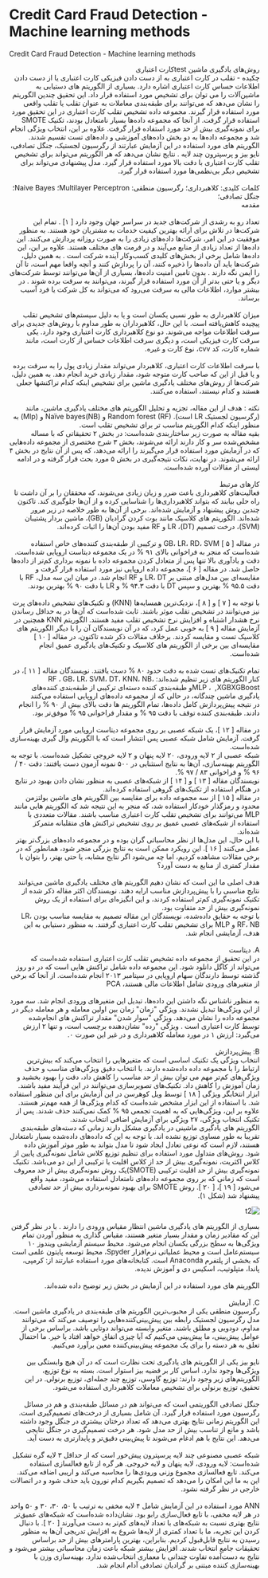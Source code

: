 # Credit Card Fraud Detection - Machine learning methods
Credit Card Fraud Detection - Machine learning methods


<div dir="rtl">
روش‌های یادگیری ماشین testکارت اعتباری
</div>

<div dir="rtl">چکیده - تقلب در کارت اعتباری به از دست دادن فیزیکی کارت اعتباری یا از دست دادن اطلاعات حساس کارت اعتباری اشاره دارد. بسیاری از الگوریتم های دستیابی به ماشین‌آلات را می توان برای تشخیص مورد استفاده قرار داد. این تحقیق چندین الگوریتم را نشان می‌دهد که می‌توانند برای طبقه‌بندی معاملات به عنوان تقلب یا تقلب واقعی مورد استفاده قرار گیرند. مجموعه داده تشخیص تقلب کارت اعتباری در این تحقیق مورد استفاده قرار گرفت. از آنجا که مجموعه داده‌ها بسیار نامتعادل بودند، تکنیک SMOTE برای نمونه‌گیری بیش از حد مورد استفاده قرار گرفت. علاوه بر این، انتخاب ویژگی انجام شد و مجموعه داده‌ها به دو بخش داده‌های آموزشی و داده‌های تست تقسیم شدند. الگوریتم های مورد استفاده در این آزمایش عبارتند از رگرسیون لجستیک، جنگل تصادفی، نایو بیز و پرسپترون چند لایه . نتایج نشان می‌دهد که هر الگوریتم می‌تواند برای تشخیص تقلب کارت اعتباری با دقت بالا مورد استفاده قرار گیرد.  مدل پیشنهادی می‌تواند برای تشخیص دیگر بی‌نظمی‌ها مورد استفاده قرار گیرد.  
</div>
<br/>

<div dir="rtl">
کلمات کلیدی: کلاهبرداری؛ رگرسیون منطقی: Multilayer Perceptron؛ Naive Bayes؛ جنگل تصادفی؛ 
</div>  

<div dir="rtl">
  مقدمه 
  </div>
  <br/>
<div dir="rtl">
  تعداد رو به رشدی از شرکت‌های جدید در سراسر جهان وجود دارد [‏ ۱] ‏. تمام این شرکت‌ها در تلاش برای ارائه بهترین کیفیت خدمات به مشتریان خود هستند. به منظور موفقیت در این امر، شرکت‌ها داده‌های زیادی را به صورت روزانه پردازش می‌کنند. این داده‌ها از تعداد زیادی از منابع می‌آیند و در فرمت های مختلف هستند. علاوه بر این، این داده‌ها شامل برخی از بخش‌های کلیدی کسب‌وکار آینده شرکت است . به همین دلیل، شرکت‌ها باید آن داده‌ها را ذخیره کنند، آن را پردازش کنند و آنچه واقعا مهم است، تا آن را ایمن نگه دارند . بدون تامین امنیت داده‌ها، بسیاری از آن‌ها می‌توانند توسط شرکت‌های دیگر و یا حتی بدتر از آن مورد استفاده قرار گیرند، می‌توانند به سرقت برده شوند . در بیشتر موارد، اطلاعات مالی به سرقت می‌رود که می‌تواند به کل شرکت یا فرد آسیب برساند. 
  </div>
<br/>

<div dir="rtl">
میزان کلاهبرداری به طور نسبی یکسان است و یا به دلیل سیستم‌های تشخیص تقلب پیچیده کاهش‌یافته است. با این حال، کلاهبرداران به طور مداوم با روش‌های جدیدی برای سرقت اطلاعات مواجه می‌شوند. دو نوع کلاهبرداری کارت اعتباری وجود دارد. یکی سرقت کارت فیزیکی است، و دیگری سرقت اطلاعات حساس از کارت است، مانند شماره کارت، کد cvv، نوع کارت و غیره.
</div>
<br/>
<div dir="rtl">
با سرقت اطلاعات کارت اعتباری، کلاهبردار می‌تواند مقدار زیادی پول را به سرقت برده و یا قبل از این که صاحب کارت متوجه شود، مقدار زیادی خرید انجام دهد. به همین دلیل، شرکت‌ها از روش‌های مختلف یادگیری ماشین برای تشخیص اینکه کدام تراکنشها جعلی هستند و کدام نیستند، استفاده می‌کنند.
<div/>
<br/>  
<div dir="rtl">
نکته : هدف از این مقاله، تجزیه و تحلیل الگوریتم های مختلف یادگیری ماشین، مانند (رگرسیون لجستیک LR است). Random forest (RF) و Naïve bayes(NB) و (Mlp) به منظور اینکه کدام الگوریتم مناسب تر برای تشخیص تقلب است.
</div>

<div dir="rtl">
بقیه مقاله به صورت زیر ساختاربندی شده‌است: در بخش ۲ تحقیقاتی که با مساله مشخص‌شده سر و کار دارند ارائه می‌شوند، بخش ۳ شرح مختصری از مجموعه داده‌هایی که در آزمایش مورد استفاده قرار می‌گیرند را ارائه می‌دهد، که پس از آن نتایج در بخش ۴ ارائه می‌شوند.
در نهایت، نکات نتیجه‌گیری در بخش ۵ مورد بحث قرار گرفته و در ادامه لیستی از مقالات آورده شده‌است.
  </div>  
<br/>
<div dir="rtl">  
کارهای مرتبط
</div>  
<div dir="rtl">
فعالیت‌های کلاهبرداری باعث ضرر و زیان زیادی می‌شوند، که محققان را بر آن داشت تا راه حلی بیابند که بتواند کلاهبرداری‌ها را شناسایی کرده و از آن‌ها جلوگیری کند. تاکنون چندین روش پیشنهاد و آزمایش شده‌اند. برخی از آن‌ها به طور خلاصه در زیر مرور شده‌اند. الگوریتم های کلاسیک مانند بوت کردن گرادیان (‏GB)‏، ماشین بردار پشتیبان (‏SVM)‏، درخت تصمیم (‏DT)‏، LR و RF مفید بودن آن‌ها را اثبات کرده‌اند.  
</div>  
<br/>

<div dir="rtl">
در مقاله [‏ ۵ ]‏ GB، LR، RD، SVM و ترکیبی از طبقه‌بندی کننده‌های خاص استفاده شده‌است که منجر به فراخوانی بالای ۹۱ % در یک مجموعه دیتاست اروپایی شده‌است.  
</div>
  
<div dir="rtl">
دقت و یادآوری بالا تنها پس از متعادل کردن مجموعه داده با نمونه ‌برداری کم‌تر از داده‌ها حاصل شد. در مقاله [‏ ۶ ]‏، مجموعه داده اروپایی نیز مورد استفاده قرار گرفت و مقایسه‌ای بین مدل‌های مبتنی بر LR، DT و RF انجام شد.
در میان این سه مدل، RF با دقت ۹۵.۵ % بهترین و سپس DT با دقت ۹۴.۳ % و LR با دقت ۹۰ % بهترین بودند.
</div>  
<br/>  
<div dir="rtl">
با توجه به [‏ ۷ ]‏ و [‏ ۸ ]‏، نزدیک‌ترین همسایه‌ها (‏KNN) ‏و تکنیک‌های تشخیص داده‌های پرت نیز می‌توانند در تشخیص تقلب موثر باشند. ثابت شده‌است که آن‌ها در به حداقل رساندن نرخ هشدار اشتباه و افزایش نرخ تشخیص تقلب مفید هستند. الگوریتم KNN همچنین در آزمایش مقاله [‏ ۹ ]‏ به خوبی عمل کرد، که در آن نویسندگان آن را با دیگر الگوریتم های کلاسیک تست و مقایسه کردند. برخلاف مقالات ذکر شده تاکنون، در مقاله [‏ ۱۰ ]‏ مقایسه‌ای بین برخی از الگوریتم های کلاسیک و تکنیک‌های یادگیری عمیق انجام شده‌است.
</div>  
<br/>
<div dir="rtl">
تمام تکنیک‌های تست شده به دقت حدود ۸۰ % دست یافتند. نویسندگان مقاله [‏ ۱۱ ]‏، در کنار الگوریتم های زیر تنظیم شده‌اند: RF ، GB، LR، SVM، DT، KNN، NB، XGBoost‏XGB, ‏ ، MLPو طبقه‌بندی کننده دسته‌ای ‏ترکیبی از طبقه‌بندی کننده‌های یادگیری ماشین چندگانه، در حالی که از مجموعه داده‌های اروپایی استفاده می‌کنند
<br/>
<div dir="rtl">  
در نتیجه پیش‌پردازش کامل داده‌ها، تمام الگوریتم ها دقت بالای بیش از ۹۰ % را انجام دادند. طبقه‌بندی کننده توقف با دقت ۹۵ % و مقدار فراخوانی ۹۵ % موفق‌تر بود.
  </div>
  
<br/>  

<div dir="rtl">
در مقاله [‏ ۱۲ ]‏، یک شبکه عصبی بر روی مجموعه دیتاست اروپایی مورد آزمایش قرار گرفت. آزمایش شامل شبکه عصبی پس انتشار است که با الگوریتم وال گیری بهینه‌سازی شده‌است.
</div>  
  

<div dir="rtl">
شبکه عصبی از ۲ لایه ورودی، ۲۰ لایه پنهان و ۲ لایه خروجی تشکیل شده‌است. با توجه به الگوریتم بهینه‌سازی، آن‌ها به نتایج استثنایی در ۵۰۰ نمونه آزمون دست یافتند: دقت ۴۰ / ۹۶ % و فراخوانی ۸۳ / ۹۷ %.
</div>  

<div dir="rtl">
نویسندگان مقاله [‏ ۱۳ ]‏ و [‏ ۱۴ ]‏ از شبکه‌های عصبی به منظور نشان دادن بهبود در نتایج در هنگام استفاده از تکنیک‌های گروهی استفاده کرده‌اند.
</dir>
  
<div dir="rtl">
در مقاله [‏ ۱۵ ]‏ از سه مجموعه داده برای مقایسه بین الگوریتم های ماشین بولتزمن محدود و رمزگذار خودکار استفاده شد، که منجر به این نتیجه شد که الگوریتم هایی مانند MLP می‌توانند برای تشخیص تقلب کارت اعتباری مناسب باشند.
مقالات متعددی با استفاده از شبکه‌های عصبی عمیق بر روی تشخیص تراکنش های متقلبانه متمرکز شده‌اند.
</dir>
  
<div dir="rtl">
با این حال، این مدل‌ها از نظر محاسباتی گران بوده و در مجموعه داده‌های بزرگ‌تر بهتر عمل می‌کنند [‏ ۱۶ ]‏.
این رویکرد ممکن است به نتایج بزرگی منجر شود، همانطور که در برخی مقالات مشاهده کردیم، اما چه می‌شود اگر نتایج مشابه، یا حتی بهتر، را بتوان با مقدار کمتری از منابع به دست آورد؟
</div>  
<br/>
<div dir="rtl">
هدف اصلی ما این است که نشان دهیم الگوریتم های مختلف یادگیری ماشین می‌توانند نتایج مناسبی را با پیش‌پردازش مناسب ارایه دهند.
نویسندگان اکثر مقاله ذکر شده از تکنیک نمونه‌گیری کم‌تر استفاده کردند، و این انگیزه‌ای برای استفاده از یک روش نمونه‌گیری بیش از حد متفاوت بود.
</div>

<div dir="rtl">
با توجه به حقایق داده‌شده، نویسندگان این مقاله تصمیم به مقایسه مناسب بودن LR، RF، NB و MLP برای تشخیص تقلب کارت اعتباری گرفتند.
به منظور دستیابی به این هدف، آزمایشی انجام شد.
</div>  
<br/>  
           
<div dir="rtl">
A. دیتاست
</div>   
<div dir="rtl">
در این تحقیق از مجموعه داده تشخیص تقلب کارت اعتباری استفاده شده‌است که می‌تواند از کاگل دانلود شود.
این مجموعه داده شامل تراکنش هایی است که در دو روز گذشته توسط دارندگان سهام اروپایی در سپتامبر ۲۰۱۳ انجام شده‌است.
از آنجا که برخی از متغیرهای ورودی شامل اطلاعات مالی هستند، PCA
</div> 
</br>  
<div dir="rtl">
به منظور ناشناس نگه داشتن این داده‌ها، تبدیل این متغیرهای ورودی انجام شد. سه مورد از این ویژگی‌ها تبدیل نشدند. ویژگی "زمان" زمان بین اولین معامله و هر معامله دیگر در مجموعه داده را نشان می‌دهد. ویژگی "سوار شدن" مقدار تراکنش های انجام‌شده توسط کارت اعتباری است . ویژگی "رده" نشان‌دهنده برچسب است، و تنها ۲ ارزش می‌گیرد: ارزش ۱ در مورد معامله کلاهبرداری و در غیر این صورت ۰. 
</div>  
<br/>
<div dir="rtl"> 
B: پیش‌پردازش 
</div>
  
<div dir="rtl">
انتخاب ویژگی یک تکنیک اساسی است که متغیرهایی را انتخاب می‌کند که بیش‌ترین ارتباط را با مجموعه داده داده‌شده دارند. با انتخاب دقیق ویژگی‌های مناسب و حذف ویژگی‌های کم‌تر مهم می توان بیش از حد مناسب را کاهش داد، دقت را بهبود بخشید و زمان آموزش را کاهش داد. تکنیک‌های تصویرسازی می‌توانند در این فرآیند مفید باشند. ابزار انتخابگر ویژگی [‏ ۱۸ ]‏ توسط ویل کوهرسن در این آزمایش برای این منظور استفاده شد. با استفاده از این ابزار مشخص شده‌است که کدام ویژگی‌ها از همه مهم‌تر هستند. علاوه بر این، ویژگی‌هایی که به اهمیت تجمعی ۹۵ % کمک نمی‌کنند حذف شدند. پس از تکنیک انتخاب ویژگی، ۲۷ ویژگی برای آزمایش اضافی انتخاب شدند. 
</div>  

<div dir="rtl">
الگوریتم های یادگیری ماشینی در یادگیری مشکل دارند زمانی که دسته‌های طبقه‌بندی تقریبا به طور مساوی توزیع نشده اند. با توجه به این که داده‌های داده‌شده بسیار نامتعادل هستند، لازم است که نوعی تعادل ایجاد شود تا مدل بتواند به طور موثر آموزش داده شود. روش‌های متداول مورد استفاده برای تنظیم توزیع کلاس شامل نمونه‌گیری پایین از کلاس اکثریت، نمونه‌گیری بیش از حد از کلاس اقلیت یا ترکیبی از این دو می‌باشد. تکنیک نمونه‌گیری بیش از حد اقلیت ترکیبی (‏SMOTE)‏یک روش نمونه‌گیری بیش از حد معروف است که زمانی که بر روی مجموعه داده‌های نامتعادل استفاده می‌شود، مفید واقع می‌شود [‏ ۱۹ ]‏، [‏ ۲۰ ]‏. روش SMOTE برای بهبود نمونه‌برداری بیش از حد تصادفی پیشنهاد شد (‏شکل ۱)‏. 
</div>  

  
![t2](https://github.com/semnan-university-ai/machine-learning-class/blob/main/presentation/Homayontoosy/6.jpg)  
  
<div dir="rtl">
بسیاری از الگوریتم های یادگیری ماشین انتظار مقیاس ورودی را دارند . با در نظر گرفتن این که مقادیر زمان و مقدار بسیار متغیر هستند، مقیاس گذاری به منظور آوردن تمام ویژگی‌ها به سطح بزرگی یکسان انجام می‌شود. 
محیط سیستم آزمایشی ویندوز ۱۰ سیستم‌عامل است و محیط عملیاتی نرم‌افزار Spyder، محیط توسعه پایتون علمی است که بخشی از پلتفرم Anaconda است. کتابخانه‌های مورد استفاده عبارتند از: کرمپی، پاندا، متپلوتیب، اسکیس دی و آموزش ندیده. 
</div>   
<br/>
<div dir="rtl">
الگوریتم های مورد استفاده در این آزمایش در بخش زیر توضیح داده شده‌اند.
</div> 
<br/>
<div dir="rtl">  
C. آزمایش 
</div>
<div dir="rtl">    
رگرسیون منطقی یکی از محبوب‌ترین الگوریتم های طبقه‌بندی در یادگیری ماشین است. مدل رگرسیون لجستیک رابطه بین پیش‌بینی‌کننده‌هایی را توصیف می‌کند که می‌توانند مداوم، دودویی و مطلق باشند. متغیر وابسته می‌تواند دوتایی باشد. براساس برخی از عوامل پیش‌بینی، ما پیش‌بینی می‌کنیم که آیا چیزی اتفاق خواهد افتاد یا خیر. ما احتمال تعلق به هر دسته را برای یک مجموعه پیش‌بینی‌کننده معین برآورد می‌کنیم. 
</div>
<br/>  
<div dir="rtl">    
نایو بیز یکی از الگوریتم های یادگیری تحت نظارت است که در آن هیچ وابستگی بین ویژگی‌ها وجود ندارد. اساس کار بر قضیه بیز استوار است. بسته به نوع توزیع، الگوریتم‌های زیر وجود دارند: توزیع گاوسی، توزیع چند جمله‌ای، توزیع برنولی. در این تحقیق، توزیع برنولی برای تشخیص معاملات کلاهبرداری استفاده می‌شود. 
</div>
<br/>
<div dir="rtl">    
جنگل تصادفی الگوریتمی است که می‌تواند هم در مسائل طبقه‌بندی و هم در مسائل رگرسیون مورد استفاده قرار گیرد. آن شامل بسیاری از درخت‌های تصمیم‌گیری است. این الگوریتم زمانی نتایج بهتری می‌دهد که تعداد درختان بیشتری در جنگل وجود داشته باشد و مانع از تناسب بیش از حد مدل شود. هر درخت تصمیم‌گیری در جنگل نتایجی می‌دهد. این نتایج با هم ادغام می‌شوند تا پیش‌بینی دقیق‌تر و پایدارتری به دست آید. 
</div>
<br/>
<div dir="rtl">
شبکه عصبی مصنوعی چند لایه پرسپترون پیش‌خور است که از حداقل ۳ لایه گره تشکیل شده‌است: لایه ورودی، لایه پنهان و لایه خروجی. هر گره از تابع فعالسازی استفاده می‌کند. تابع فعالسازی مجموع وزنی ورودی‌ها را محاسبه می‌کند و اریبی اضافه می‌کند. این به ما این امکان را می‌دهد که تصمیم بگیریم کدام نورون باید حذف شود و در اتصالات خارجی در نظر گرفته نشود. 
<div/>
<br/>
<div dir="rtl">
ANN مورد استفاده در این آزمایش شامل ۴ لایه مخفی به ترتیب با ۵۰، ۳۰، ۳۰ و ۵۰ واحد در هر لایه مخفی، با تابع فعال‌سازی رابو بود. نشان‌داده شده‌است که شبکه‌های عمیق‌تر نتایج بهتری نسبت به شبکه‌های با تعداد لایه‌های کم‌تر به دست می‌آورند [‏ ۲۰ ]‏. با دنبال کردن این تجربه، ما با تعداد کمتری از لایه‌ها شروع به افزایش تدریجی آن‌ها به منظور رسیدن به نتایج قابل‌قبول کردیم. بنابراین، بهترین پارامترهای بیش از حد براساس تحقیقات جامع انتخاب شدند. افزایش بیشتر شبکه باعث زمان محاسباتی بیشتر می‌شود و نتایج به ‌دست‌آمده تفاوت چندانی با معماری انتخاب‌شده ندارد. بهینه‌سازی وزن با بهینه‌سازی کننده مبتنی بر گرادیان تصادفی آدام انجام شد. 
</div>
  
